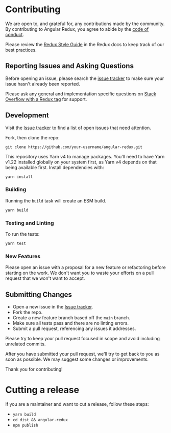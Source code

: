 # Contributing

We are open to, and grateful for, any contributions made by the community. By contributing to Angular Redux, you agree to abide by the [code of conduct](https://github.com/reduxjs/angular-redux/blob/master/CODE_OF_CONDUCT.md).

Please review the [Redux Style Guide](https://redux.js.org/style-guide/style-guide) in the Redux docs to keep track of our best practices.

## Reporting Issues and Asking Questions

Before opening an issue, please search the [issue tracker](https://github.com/reduxjs/angular-redux/issues) to make sure your issue hasn't already been reported.

Please ask any general and implementation specific questions on [Stack Overflow with a Redux tag](http://stackoverflow.com/questions/tagged/redux?sort=votes&pageSize=50) for support.

## Development

Visit the [Issue tracker](https://github.com/reduxjs/angular-redux/issues) to find a list of open issues that need attention.

Fork, then clone the repo:

```
git clone https://github.com/your-username/angular-redux.git
```

This repository uses Yarn v4 to manage packages. You'll need to have Yarn v1.22 installed globally on your system first, as Yarn v4 depends on that being available first. Install dependencies with:

```
yarn install
```

### Building

Running the `build` task will create an ESM build.

```
yarn build
```

### Testing and Linting

To run the tests:

```
yarn test
```

### New Features

Please open an issue with a proposal for a new feature or refactoring before starting on the work. We don't want you to waste your efforts on a pull request that we won't want to accept.

## Submitting Changes

- Open a new issue in the [Issue tracker](https://github.com/reduxjs/angular-redux/issues).
- Fork the repo.
- Create a new feature branch based off the `main` branch.
- Make sure all tests pass and there are no linting errors.
- Submit a pull request, referencing any issues it addresses.

Please try to keep your pull request focused in scope and avoid including unrelated commits.

After you have submitted your pull request, we'll try to get back to you as soon as possible. We may suggest some changes or improvements.

Thank you for contributing!

# Cutting a release

If you are a maintainer and want to cut a release, follow these steps:

- `yarn build`
- `cd dist && angular-redux`
- `npm publish`
